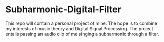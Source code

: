 # Subharmonic-Digital-Filter
This repo will contain a personal project of mine. The hope is to combine my interests of music theory and Digital Signal Processing. The project entails passing an audio clip of me singing a subharmonic through a filter.
